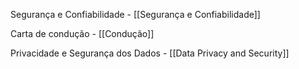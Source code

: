 
Segurança e Confiabilidade - [[Segurança e Confiabilidade]]

Carta de condução - [[Condução]] 

Privacidade e Segurança dos Dados - [[Data Privacy and Security]]

